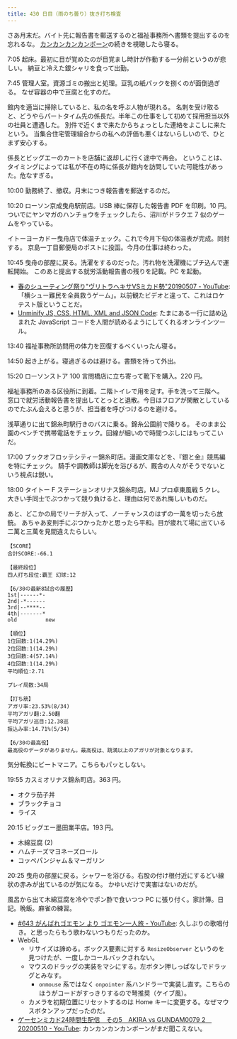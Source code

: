 ```yaml
---
title: 430 日目（雨のち曇り）抜き打ち検査
---
```


さあ月末だ。バイト先に報告書を郵送するのと福祉事務所へ書類を提出するのを忘れるな。
[カンカンカンカンボーン](https://www.youtube.com/watch?v=iBi3_IkNCmg)の続きを視聴したら寝る。

7:05 起床。最初に目が覚めたのが目覚まし時計が作動する一分前というのが悲しい。
納豆と冷えた銀シャリを食って出勤。

7:45 管理人室。資源ゴミの搬出と処理。豆乳の紙パックを捌くのが面倒過ぎる。
なぜ容器の中で豆腐と化すのだ。

館内を適当に掃除していると、私の名を呼ぶ人物が現れる。
名刺を受け取ると、どうやらパートタイム先の係長だ。半年この仕事をして初めて採用担当以外の社員と遭遇した。
別件で近くまで来たからちょっとした連絡をよこしに来たという。
当集合住宅管理組合からの私への評価も悪くはないらしいので、ひとまず安心する。

係長とビッグエーのカートを店舗に返却しに行く途中で再会。
ということは、タイミングによっては私が不在の時に係長が館内を訪問していた可能性があった。危なすぎる。

10:00 勤務終了、撤収。月末につき報告書を郵送するのだ。

10:20 ローソン京成曳舟駅前店。USB 棒に保存した報告書 PDF を印刷。10 円。
ついでにヤンマガのハンチョウをチェックしたら、沼川がドラクエ 7 似のゲームをやっている。

イトーヨーカドー曳舟店で体温チェック。これで今月下旬の体温表が完成。同封する。
京島一丁目郵便局のポストに投函。今月の仕事は終わった。

10:45 曳舟の部屋に戻る。洗濯をするのだった。汚れ物を洗濯機にブチ込んで運転開始。
このあと提出する就労活動報告書の残りを記載。PC を起動。

* [春のシューティング祭り"ヴリトラヘキサVSミカド勢"20190507 - YouTube](https://www.youtube.com/watch?v=yJpUKUUoZRc):
  「横シュー難民を全員救うゲーム」。以前観たビデオと違って、これはロケテスト版ということだ。
* [Unminify JS, CSS, HTML, XML and JSON Code](https://unminify.com/):
  たまにある一行に詰め込まれた JavaScript コードを人間が読めるようにしてくれるオンラインツール。

13:40 福祉事務所訪問用の体力を回復するべくいったん寝る。

14:50 起き上がる。寝過ぎるのは避ける。書類を持って外出。

15:20 ローソンストア 100 言問橋店に立ち寄って靴下を購入。220 円。

福祉事務所のある区役所に到着。二階トイレで用を足す。手を洗って三階へ。
窓口で就労活動報告書を提出してとっとと退散。今日はフロアが閑散としているのでたぶん会えると思うが、担当者を呼びつけるのを避ける。

浅草通りに出て錦糸町駅行きのバスに乗る。錦糸公園前で降りる。
そのまま公園のベンチで携帯電話をチェック。回線が細いので時間つぶしにはもってこいだ。

17:00 ブックオフロッテシティー錦糸町店。漫画文庫などを、『銀と金』競馬編を特にチェック。
騎手や調教師は脚光を浴びるが、厩舎の人々がそうでないという視点は鋭い。

18:00 タイトー F ステーションオリナス錦糸町店。MJ プロ卓東風戦 5 クレ。
大きい手同士でぶつかって競り負けると、理由は何であれ悔しいものだ。

あと、どこかの局でリーチが入って、ノーチャンスのはずの一萬を切ったら放銃。
あちゃあ変則手にぶつかったかと思ったら平和。目が疲れて場に出ている二萬と三萬を見間違えたらしい。

```text
【SCORE】
合計SCORE:-66.1

【最終段位】
四人打ち段位:覇王 幻球:12

【6/30の最新8試合の履歴】
1st|------*-
2nd|-*------
3rd|--****--
4th|-------*
old         new

【順位】
1位回数:1(14.29%)
2位回数:1(14.29%)
3位回数:4(57.14%)
4位回数:1(14.29%)
平均順位:2.71

プレイ局数:34局

【打ち筋】
アガリ率:23.53%(8/34)
平均アガリ翻:2.50翻
平均アガリ巡目:12.38巡
振込み率:14.71%(5/34)

【6/30の最高役】
最高役のデータがありません。最高役は、跳満以上のアガリが対象となります。
```

気分転換にビートマニア。こちらもパッとしない。

19:55 カスミオリナス錦糸町店。363 円。

* オクラ茄子丼
* ブラックチョコ
* ライス

20:15 ビッグエー墨田業平店。193 円。

* 木綿豆腐 (2)
* ハムチーズマヨネーズロール
* コッペパンジャム＆マーガリン

20:25 曳舟の部屋に戻る。シャワーを浴びる。右股の付け根付近にするどい線状の赤みが出ているのが気になる。
かゆいだけで実害はないのだが。

風呂から出て木綿豆腐を冷やでポン酢で食いつつ PC に張り付く。家計簿。日記。晩飯。麻雀の練習。

* [&#x23;643 がんばれゴエモン より ゴエモン一人旅 - YouTube](https://www.youtube.com/watch?v=m-cobCkmLlQ):
  久しぶりの歌唱付き。と思ったらもう歌わないつもりだったのか。
* WebGL
  * リサイズは諦める。ボックス要素に対する `ResizeObserver` というのを見つけたが、一度しかコールバックされない。
  * マウスのドラッグの実装をマシにする。左ボタン押しっぱなしでドラッグとみなす。
    * `onmouse` 系ではなく `onpointer` 系ハンドラーで実装し直す。こちらのほうがコードがすっきりするので弩推奨（ケイブ風）。
  * カメラを初期位置にリセットするのは Home キーに変更する。なぜマウスボタンアップだったのだ。
* [ゲーセンミカド24時間生配信　その5　AKIRA vs GUNDAM0079 2　20200510 - YouTube](https://www.youtube.com/watch?v=iwkNGgeRMLg):
  カンカンカンカンボーンがまだ聞こえない。
